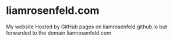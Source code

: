 # liamrosenfeld.com
My website
Hosted by GitHub pages on liamrosenfeld.github.io but forwarded to the domain liamrosenfeld.com

